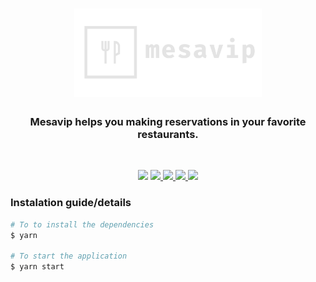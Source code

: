 <h1 align="center">
  <img alt="Mesavip" title="Mesavip" src=".github/logo-transparent.png" width="300px" />
</h1>

<h3 align="center"> Mesavip helps you making reservations in your favorite restaurants. </h3>
<br>

<p align="center">
 
  <a href="https://mesavip.netlify.app" target="_blank" style="text-decoration:none" color="red">
    <img src="https://img.shields.io/badge/mesavip website-473B4A?style=for-the-badge&logo=netlify">
  </a>
  
  <a href="https://github.com/danielmarques12/mesavip-api-tsc" target="_blank">
    <img src="https://img.shields.io/badge/node typescript api-473B4A?style=for-the-badge&logo=typescript">
  </a>
  
  <a href="https://www.figma.com/file/mv6AkW8Z2HLsKrvG2FXLuI/MESAVIP?node-id=0%3A1" target="_blank">
    <img src="https://img.shields.io/badge/mesavip Figma-F24E1E?style=for-the-badge&logo=figma&logoColor=white&color=473B4A">
  </a>
  
  <a href="https://raw.githubusercontent.com/danielmarques12/mesavip-api-tsc/main/.github/database.png" target="_blank">
    <img src="https://img.shields.io/badge/database model-316192?style=for-the-badge&logo=postgresql&logoColor=white&color=473B4A">
  </a>
  
  <a href="https://www.notion.so/Queries-0697a2735333468a85ab69a96ec10a90" target="_blank">
    <img src="https://img.shields.io/badge/database main queries-316192?style=for-the-badge&logo=notion&logoColor=white&color=473B4A">
  </a>
  
</p>

### Instalation guide/details

```bash
# To to install the dependencies
$ yarn

# To start the application
$ yarn start
```
